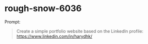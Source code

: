 # rough-snow-6036

Prompt:
> Create a simple portfolio website based on the LinkedIn profile: https://www.linkedin.com/in/harydhk/